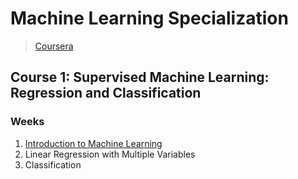 # Machine Learning Specialization

> [Coursera](https://www.coursera.org/specializations/machine-learning-introduction)

## Course 1: Supervised Machine Learning: Regression and Classification

### Weeks

1. [Introduction to Machine Learning](./course1/README.md)
2. Linear Regression with Multiple Variables
3. Classification
